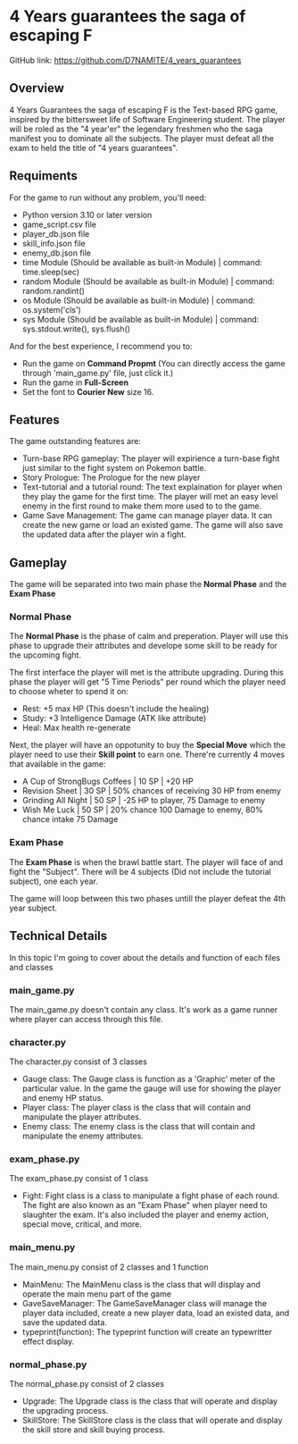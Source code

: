 # 4 Years guarantees the saga of escaping F

GitHub link: https://github.com/D7NAMITE/4_years_guarantees

## Overview
4 Years Guarantees the saga of escaping F is the Text-based RPG game, inspired by the bittersweet life of Software Engineering student. The player will be roled as the "4 year'er" the legendary freshmen who the saga manifest you to dominate all the subjects. The player must defeat all the exam to held the title of "4 years guarantees".

## Requiments
For the game to run without any problem, you'll need:
- Python version 3.10 or later version
- game_script.csv file
- player_db.json file
- skill_info.json file
- enemy_db.json file
- time Module (Should be available as built-in Module) | command: time.sleep(sec)
- random Module (Should be available as built-in Module) | command: random.randint()
- os Module (Should be available as built-in Module) | command: os.system('cls')
- sys Module (Should be available as built-in Module) | command: sys.stdout.write(), sys.flush()

And for the best experience, I recommend you to:
- Run the game on **Command Propmt** (You can directly access the game through 'main_game.py' file, just click it.)
- Run the game in **Full-Screen**
- Set the font to **Courier New** size 16.

## Features
The game outstanding features are:
- Turn-base RPG gameplay: The player will expirience a turn-base fight just similar to the fight system on Pokemon battle.
- Story Prologue: The Prologue for the new player
- Text-tutorial and a tutorial round: The text explaination for player when they play the game for the first time. The player will met an easy level enemy in the first round to make them more used to to the game.
- Game Save Management: The game can manage player data. It can create the new game or load an existed game. The game will also save the updated data after the player win a fight.

## Gameplay
The game will be separated into two main phase the **Normal Phase** and the **Exam Phase**

### Normal Phase
The **Normal Phase** is the phase of calm and preperation. Player will use this phase to upgrade their attributes and develope some skill to be ready for the upcoming fight. 

The first interface the player will met is the attribute upgrading.
During this phase the player will get "5 Time Periods" per round which the player need to choose wheter to spend it on:
- Rest: +5 max HP (This doesn't include the healing)
- Study: +3 Intelligence Damage (ATK like attribute)
- Heal: Max health re-generate 

Next, the player will have an oppotunity to buy the **Special Move** which the player need to use their **Skill point** to earn one.
There're currently 4 moves that available in the game:
- A Cup of StrongBugs Coffees | 10 SP | +20 HP
- Revision Sheet | 30 SP | 50% chances of receiving 30 HP from enemy
- Grinding All Night | 50 SP | -25 HP to player, 75 Damage to enemy
- Wish Me Luck | 50 SP | 20% chance 100 Damage to enemy, 80% chance intake 75 Damage

### Exam Phase
The **Exam Phase** is when the brawl battle start. The player will face of and fight the "Subject". There will be 4 subjects (Did not include the tutorial subject), one each year.

The game will loop between this two phases untill the player defeat the 4th year subject.

## Technical Details
In this topic I'm going to cover about the details and function of each files and classes

### main_game.py
The main_game.py doesn't contain any class. It's work as a game runner where player can access through this file.

### character.py
The character.py consist of 3 classes
- Gauge class: The Gauge class is function as a 'Graphic' meter of the particular value. In the game the gauge will use for showing the player and enemy HP status.
- Player class: The player class is the class that will contain and manipulate the player attributes.
- Enemy class: The enemy class is the class that will contain and manipulate the enemy attributes.

### exam_phase.py
The exam_phase.py consist of 1 class
- Fight: Fight class is a class to manipulate a fight phase of each round. The fight are also known as an "Exam Phase" when player need to slaughter the exam. It's also included the player and enemy action, special move, critical, and more.

### main_menu.py
The main_menu.py consist of 2 classes and 1 function
- MainMenu: The MainMenu class is the class that will display and operate the main menu part of the game
- GaveSaveManager: The GameSaveManager class will manage the player data included, create a new player data, load an existed data, and save the updated data.
- typeprint(function): The typeprint function will create an typewritter effect display.

### normal_phase.py
The normal_phase.py consist of 2 classes
- Upgrade: The Upgrade class is the class that will operate and display the upgrading process.
- SkillStore: The SkillStore class is the class that will operate and display the skill store and skill buying process.
